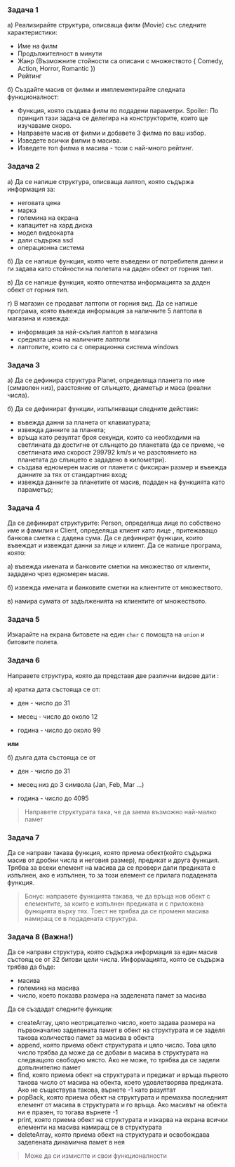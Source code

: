 ### Задача 1

а) Реализирайте структура, описваща филм (Movie) със следните характеристики:

- Име на филм
- Продължителност в минути
- Жанр (Възможните стойности са описани с множеството { Comedy, Action, Horror, Romantic })
- Рейтинг

б) Създайте масив от филми и имплементирайте следната функционалност:

- Функция, която създава филм по подадени параметри.
  Spoiler: По принцип тази задача се делегира на конструкторите, които ще изучаваме скоро.
- Направете масив от филми и добавете 3 филма по ваш избор.
- Изведете всички филми в масива.
- Изведете топ филма в масива - този с най-много рейтинг.

### Задача 2

а) Да се напише структура, описваща лаптоп, която съдържа информация за:

- неговата цена
- марка
- големина на екрана
- капацитет на хард диска
- модел видеокарта
- дали съдържа ssd
- операционна система

б) Да се напише функция, която чете въведени от потребителя данни и ги задава като стойности на полетата на даден обект от горния тип.

в) Да се напише функция, която отпечатва информацията за даден обект от горния тип.

г) В магазин се продават лаптопи от горния вид. Да се напише програма, която въвежда информация за наличните 5 лаптопа в магазина и извежда:

- информация за най-скъпия лаптоп в магазина
- средната цена на наличните лаптопи
- лаптопите, които са с операционна система windows

### Задача 3

а) Да се дефинира структура Planet, определяща планета по име (символен низ), разстояние от слънцето, диаметър и маса (реални числа).

б) Да се дефинират функции, изпълняващи следните действия:

- въвежда данни за планета от клавиатурата;
- извежда данните за планета;
- връща като резултат броя секунди, които са необходими на светлината да достигне от слънцето до планетата (да се приеме,
  че светлината има скорост 299792 km/s и че разстоянието на планетата до слънцето е зададено в километри).
- създава едномерен масив от планети с фиксиран размер и въвежда данните за тях от стандартния вход;
- извежда данните за планетите от масив, подаден на функцията като параметър;

### Задача 4

Да се дефинират структурите: Person, определяща лице по собствено име и фамилия и Client, определяща клиент като лице ,
притежаващо банкова сметка с дадена сума.
Да се дефинират функции, които въвеждат и извеждат данни за лице и клиент.
Да се напише програма, която:

а) въвежда имената и банковите сметки на множество от клиенти, зададено чрез едномерен масив.

б) извежда имената и банковите сметки на клиентите от множеството.

в) намира сумата от задълженията на клиентите от множеството.


### Задача 5

Изкарайте на екрана битовете на един `char` с помощта на `union` и битовите полета.


### Задача 6

Направете структура, която да представя две различни видове дати :

а) кратка дата състояща се от:

* ден - число до 31
* месец - число до около 12

* година - число до около 99

**или**

б) дълга дата състояща се от

* ден - число до 31

* месец низ до 3 символа (Jan, Feb, Mar ...)
* година - число до 4095

> Направете структурата така, че да заема възможно най-малко памет

### Задача 7

Да се направи такава функция, която приема обект(който съдържа масив от дробни числа и неговия размер), предикат и друга функция. Трябва за всеки елемент на масива да се провери дали предиката е изпълнен, ако е изпълнен, то за този елемент се прилага подадената функция.

> Бонус: направете функцията такава, че да връща нов обект с елементите, за които е изпълнен предиката и с приложена функцията върху тях. Тоест не трябва да се променя масива намиращ се в подадената структура.

### Задача 8 (Важна!)

Да се направи структура, която съдържа информация за един масив състоящ се от 32 битови цели числа. Информацията, която се съдържа трябва да бъде:

- масива
- големина на масива
- число, което показва размера на заделената памет за масива

Да се създадат следните функции:

- createArray, цяло неотрицателно число, което задава размера на първоначално заделената памет в обект на структурата и се заделя такова количество памет за масива в обекта
- append, която приема обект структурата и цяло число. Това цяло число трябва да може да се добави в масива в структурата на следващото свободно място. Ако не може, то трябва да се задели допълнително памет
- find, която приема обект на структурата и предикат и връща първото такова число от масива на обекта, което удовлетворява предиката. Ако не съществува такова, върнете -1 като разултат
- popBack, която приема обект на структурата и премахва последният елемент от масива в структурата и го връща. Ако масивът на обекта ни е празен, то тогава върнете -1
- print, която приема обект на структурата и изкарва на екрана всички елементи на масива намиращ се в структурата
- deleteArray, която приема обект на структурата и освобождава заделената динамична памет в нея

> Може да си измислте и свои функционалности
